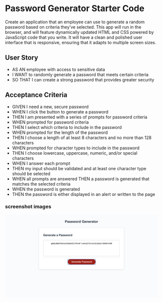 # Password Generator Starter Code
Create an application that an employee can use to generate a random password based on criteria they’ve selected. This app will run in the browser, and will feature dynamically updated HTML and CSS powered by JavaScript code that you write. It will have a clean and polished user interface that is responsive, ensuring that it adapts to multiple screen sizes.

## User Story
* AS AN employee with access to sensitive data
* I WANT to randomly generate a password that meets certain criteria
* SO THAT I can create a strong password that provides greater security

## Acceptance Criteria
* GIVEN I need a new, secure password
* WHEN I click the button to generate a password
* THEN I am presented with a series of prompts for password criteria
* WHEN prompted for password criteria
* THEN I select which criteria to include in the password
* WHEN prompted for the length of the password
* THEN I choose a length of at least 8 characters and no more than 128 characters
* WHEN prompted for character types to include in the password
* THEN I choose lowercase, uppercase, numeric, and/or special characters
* WHEN I answer each prompt
* THEN my input should be validated and at least one character type should be selected
* WHEN all prompts are answered
THEN a password is generated that matches the selected criteria
* WHEN the password is generated
* THEN the password is either displayed in an alert or written to the page

### screenshot images
![Screenshot](./assets/images/sc-pg.png)
